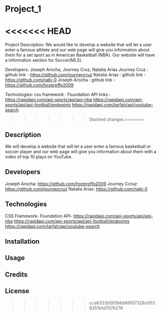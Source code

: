 # Project_1

<<<<<<< HEAD
=======
Project Description:
We would like to develop a website that will let a user enter a famous athlete and our web page will give you information about them for a set sport as in American Basketball (NBA). Our website will have a information section for Soccer(MLS). 

Developers:
Joseph Arocha, Journey Cruz, Natalia Arias
Journey Cruz : github link - https://github.com/journeycruz
Natalia Arias : github link - https://github.com/nabi-0
Joseph Arocha : github link - https://github.com/hozerpffp2009

Technologies:
css framework : Foundation
API links : https://rapidapi.com/api-sports/api/api-nba
            https://rapidapi.com/api-sports/api/api-football/endpoints
            https://rapidapi.com/tarfah/api/youtube-search

>>>>>>> Stashed changes
=======
## Description

We will develop a website that will let a user enter a 
famous basketball or soccer player and our web page will give you 
information about them with a video of top 10 plays on YouTube.

## Developers

 Joseph Arocha: https://github.com/hozerpffp2009
 Journey Ccruz: https://github.com/journeycruz
 Natalia Arias: https://github.com/nabi-0

## Technologies

 CSS Framework- 
  Foundation
 API- 
  https://rapidapi.com/api-sports/api/api-nba
  https://rapidapi.com/api-sports/api/api-football/endpoints
  https://rapidapi.com/tarfah/api/youtube-search

## Installation

## Usage

## Credits

## License
>>>>>>> cca6333b593bbb69f57328c0039351b1d7076276
